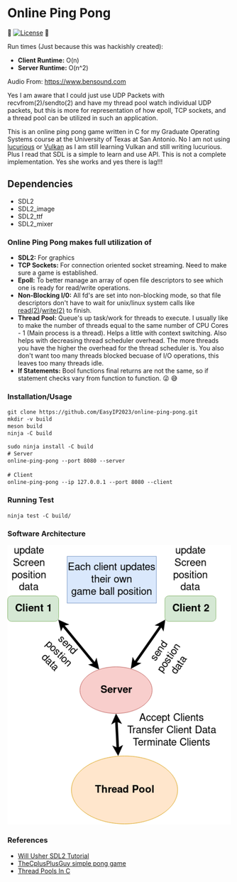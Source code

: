 # Online Ping Pong

:turtle: [![License](https://img.shields.io/badge/license-MIT-brightgreen.svg)](#license) :turtle:

Run times (Just because this was hackishly created):
* **Client Runtime:** O(n)
* **Server Runtime:** O(n^2)

Audio From: https://www.bensound.com

Yes I am aware that I could just use UDP Packets with recvfrom(2)/sendto(2) and have my thread pool watch individual UDP packets, but this is more for representation of how epoll, TCP sockets, and a thread pool can be utilized in such an application.

This is an online ping pong game written in C for my Graduate Operating Systems course at the University of Texas at San Antonio. No I am not using [lucurious](https://github.com/EasyIP2023/lucurious) or [Vulkan](https://www.khronos.org/vulkan/) as I am still learning Vulkan and still writing lucurious. Plus I read that SDL is a simple to learn and use API. This is not a complete implementation. Yes she works and yes there is lag!!!

## Dependencies
* SDL2
* SDL2_image
* SDL2_ttf
* SDL2_mixer

### Online Ping Pong makes full utilization of
* **SDL2:** For graphics
* **TCP Sockets:** For connection oriented socket streaming. Need to make sure a game is established.
* **Epoll:** To better manage an array of open file descriptors to see which one is ready for read/write operations.
* **Non-Blocking I/0:** All fd's are set into non-blocking mode, so that file descriptors don't have to wait for unix/linux system calls like [read(2)](https://linux.die.net/man/2/read)/[write(2)](https://linux.die.net/man/2/write) to finish.
* **Thread Pool:** Queue's up task/work for threads to execute. I usually like to make the number of threads equal to the same number of CPU Cores - 1 (Main process is a thread). Helps a little with context switching. Also helps with decreasing thread scheduler overhead. The more threads you have the higher the overhead for the thread scheduler is. You also don't want too many threads blocked becuase of I/O operations, this leaves too many threads idle.
* **If Statements:** Bool functions final returns are not the same, so if statement checks vary from function to function. :stuck_out_tongue_winking_eye: :sweat_smile:

### Installation/Usage
```
git clone https://github.com/EasyIP2023/online-ping-pong.git
mkdir -v build
meson build
ninja -C build
```

```
sudo ninja install -C build
# Server
online-ping-pong --port 8080 --server

# Client
online-ping-pong --ip 127.0.0.1 --port 8080 --client
```

### Running Test
```
ninja test -C build/
```

### Software Architecture
![Soft Arch](https://github.com/EasyIP2023/online-ping-pong/blob/master/imgs/software_arch.png)

### References
* [Will Usher SDL2 Tutorial](https://www.willusher.io/pages/sdl2/)
* [TheCplusPlusGuy simple pong game](https://www.youtube.com/watch?v=cf0vWJn9zZc&list=PL949B30C9A609DEE8&index=20)
* [Thread Pools In C](https://nachtimwald.com/2019/04/12/thread-pool-in-c/)

